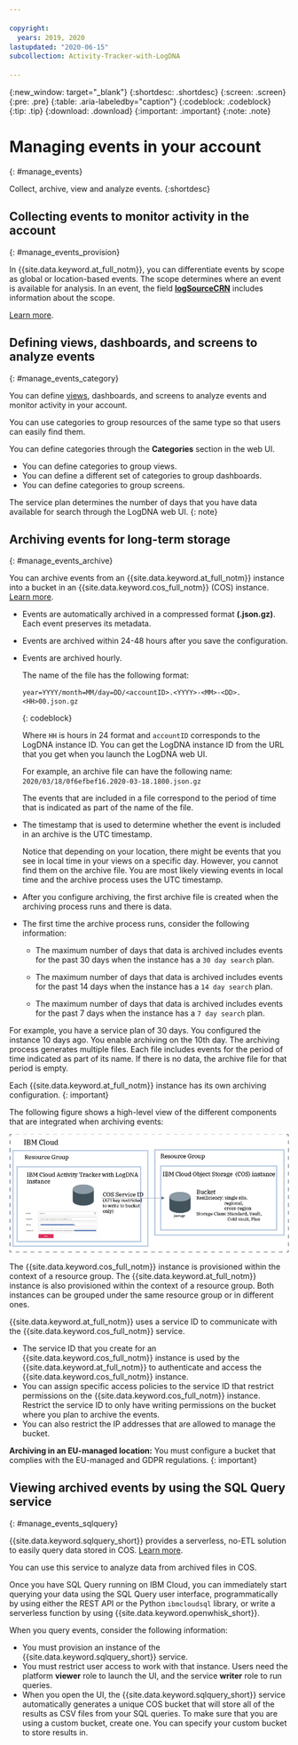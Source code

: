 ```yaml
---

copyright:
  years: 2019, 2020
lastupdated: "2020-06-15"
subcollection: Activity-Tracker-with-LogDNA

---
```


{:new_window: target="_blank"}
{:shortdesc: .shortdesc}
{:screen: .screen}
{:pre: .pre}
{:table: .aria-labeledby="caption"}
{:codeblock: .codeblock}
{:tip: .tip}
{:download: .download}
{:important: .important}
{:note: .note}


# Managing events in your account
{: #manage_events}

Collect, archive, view and analyze events. 
{:shortdesc}


## Collecting events to monitor activity in the account
{: #manage_events_provision}

In {{site.data.keyword.at_full_notm}}, you can differentiate events by scope as global or location-based events. The scope determines where an event is available for analysis. In an event, the field [**logSourceCRN**](/docs/Activity-Tracker-with-LogDNA?topic=Activity-Tracker-with-LogDNA-event#logSourceCRN) includes information about the scope.

[Learn more](/docs/Activity-Tracker-with-LogDNA?topic=Activity-Tracker-with-LogDNA-events_collect).


## Defining views, dashboards, and screens to analyze events
{: #manage_events_category}

You can define [views](/docs/Activity-Tracker-with-LogDNA?topic=Activity-Tracker-with-LogDNA-views), dashboards, and screens to analyze events and monitor activity in your account. 

You can use categories to group resources of the same type so that users can easily find them. 

You can define categories through the **Categories** section in the web UI. 
* You can define categories to group views. 
* You can define a different set of categories to group dashboards.
* You can define categories to group screens.

The service plan determines the number of days that you have data available for search through the LogDNA web UI.
{: note}


## Archiving events for long-term storage
{: #manage_events_archive}

You can archive events from an {{site.data.keyword.at_full_notm}} instance into a bucket in an {{site.data.keyword.cos_full_notm}} (COS) instance. [Learn more](/docs/Activity-Tracker-with-LogDNA?topic=Activity-Tracker-with-LogDNA-archiving).

* Events are automatically archived in a compressed format **(.json.gz)**. Each event preserves its metadata.
* Events are archived within 24-48 hours after you save the configuration. 
* Events are archived hourly. 

    The name of the file has the following format:

    ```
    year=YYYY/month=MM/day=DD/<accountID>.<YYYY>-<MM>-<DD>.<HH>00.json.gz 
    ```
    {: codeblock}

    Where `HH` is hours in 24 format and `accountID` corresponds to the LogDNA instance ID. You can get the LogDNA instance ID from the URL that you get when you launch the LogDNA web UI. 

    For example, an archive file can have the following name: `2020/03/18/0f6efbef16.2020-03-18.1800.json.gz`

    The events that are included in a file correspond to the period of time that is indicated as part of the name of the file. 

* The timestamp that is used to determine whether the event is included in an archive is the UTC timestamp.

    Notice that depending on your location, there might be events that you see in local time in your views on a specific day. However, you cannot find them on the archive file. You are most likely viewing events in local time and the archive process uses the UTC timestamp.

* After you configure archiving, the first archive file is created when the archiving process runs and there is data.
* The first time the archive process runs, consider the following information:

    * The maximum number of days that data is archived includes events for the past 30 days when the instance has a `30 day search` plan.

    * The maximum number of days that data is archived includes events for the past 14 days when the instance has a `14 day search` plan.

    * The maximum number of days that data is archived includes events for the past 7 days when the instance has a `7 day search` plan.

For example, you have a service plan of 30 days. You configured the instance 10 days ago. You enable archiving on the 10th day. The archiving process generates multiple files. Each file includes events for the period of time indicated as part of its name. If there is no data, the archive file for that period is empty.

Each {{site.data.keyword.at_full_notm}} instance has its own archiving configuration.
{: important}

The following figure shows a high-level view of the different components that are integrated when archiving events:

![High-level view archiving events](images/archive.png "High-level view archiving events")

The {{site.data.keyword.cos_full_notm}} instance is provisioned within the context of a resource group. The {{site.data.keyword.at_full_notm}} instance is also provisioned within the context of a resource group. Both instances can be grouped under the same resource group or in different ones. 

{{site.data.keyword.at_full_notm}} uses a service ID to communicate with the {{site.data.keyword.cos_full_notm}} service.
* The service ID that you create for an {{site.data.keyword.cos_full_notm}} instance is used by the {{site.data.keyword.at_full_notm}} to authenticate and access the {{site.data.keyword.cos_full_notm}} instance. 
* You can assign specific access policies to the service ID that restrict permissions on the {{site.data.keyword.cos_full_notm}} instance. Restrict the service ID to only have writing permissions on the bucket where you plan to archive the events.
* You can also restrict the IP addresses that are allowed to manage the bucket.

**Archiving in an EU-managed location:** You must configure a bucket that complies with the EU-managed and GDPR regulations.
{: important}


## Viewing archived events by using the SQL Query service
{: #manage_events_sqlquery}


{{site.data.keyword.sqlquery_short}} provides a serverless, no-ETL solution to easily query data stored in COS. [Learn more](/docs/sql-query?topic=sql-query-overview).

You can use this service to analyze data from archived files in COS. 

Once you have SQL Query running on IBM Cloud, you can immediately start querying your data using the SQL Query user interface, programmatically by using either the REST API or the Python `ibmcloudsql` library, or write a serverless function by using {{site.data.keyword.openwhisk_short}}.

When you query events, consider the following information:
* You must provision an instance of the {{site.data.keyword.sqlquery_short}} service.
* You must restrict user access to work with that instance. Users need the platform **viewer** role to launch the UI, and the service **writer** role to run queries.
* When you open the UI, the {{site.data.keyword.sqlquery_short}} service automatically generates a unique COS bucket that will store all of the results as CSV files from your SQL queries. To make sure that you are using a custom bucket, create one. You can specify your custom bucket to store results in. 












